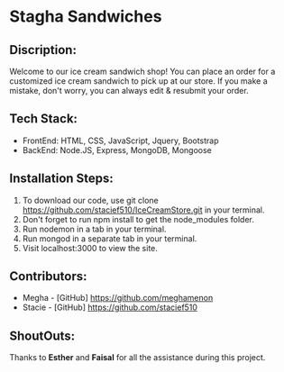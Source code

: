 # Stagha Sandwiches

## Discription: 
Welcome to our ice cream sandwich shop! You can place an order for a customized ice cream sandwich to pick up at our store. If you make a mistake, don't worry, you can always edit & resubmit your order.

## Tech Stack:
* FrontEnd: HTML, CSS, JavaScript, Jquery, Bootstrap
* BackEnd:  Node.JS, Express, MongoDB, Mongoose

## Installation Steps:
1. To download our code, use git clone https://github.com/stacief510/IceCreamStore.git in your terminal.
1. Don't forget to run npm install to get the node_modules folder.
1. Run nodemon in a tab in your terminal. 
1. Run mongod in a separate tab in your terminal.
1. Visit localhost:3000 to view the site.

## Contributors:
* Megha - [GitHub] https://github.com/meghamenon
* Stacie - [GitHub] https://github.com/stacief510
	
## ShoutOuts:
Thanks to **Esther** and **Faisal** for all the assistance during this project.
